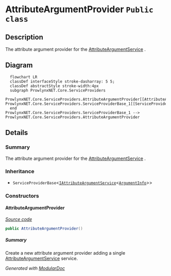 # AttributeArgumentProvider `Public class`

## Description
The attribute argument provider for the [AttributeArgumentService](../services/argument/AttributeArgumentService.md) .

## Diagram
```mermaid
  flowchart LR
  classDef interfaceStyle stroke-dasharray: 5 5;
  classDef abstractStyle stroke-width:4px
  subgraph ProwlynxNET.Core.ServiceProviders
  ProwlynxNET.Core.ServiceProviders.AttributeArgumentProvider[[AttributeArgumentProvider]]
ProwlynxNET.Core.ServiceProviders.ServiceProviderBase_1[[ServiceProviderBase]]
  end
ProwlynxNET.Core.ServiceProviders.ServiceProviderBase_1 --> ProwlynxNET.Core.ServiceProviders.AttributeArgumentProvider
```

## Details
### Summary
The attribute argument provider for the [AttributeArgumentService](../services/argument/AttributeArgumentService.md) .

### Inheritance
 - `ServiceProviderBase`&lt;[`IAttributeArgumentService`](../models/services/IAttributeArgumentServiceT.md)&lt;[`ArgumentInfo`](../services/argument/ArgumentInfo.md)&gt;&gt;

### Constructors
#### AttributeArgumentProvider
[*Source code*](https://github.com///blob//ProwlynxNET.Core/ServiceProviders/AttributeArgumentProvider.cs#L21)
```csharp
public AttributeArgumentProvider()
```
##### Summary
Create a new attribute argument provider adding a single [AttributeArgumentService](../services/argument/AttributeArgumentService.md) service.

*Generated with* [*ModularDoc*](https://github.com/hailstorm75/ModularDoc)
